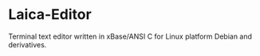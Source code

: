 # Laica-Editor
Terminal text editor written in xBase/ANSI C for Linux platform Debian and derivatives.
